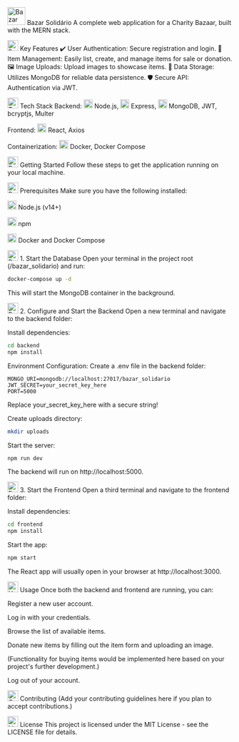 <img src="link_to_your_logo_here.png" alt="Bazar Solidário Logo" width="40"> Bazar Solidário
A complete web application for a Charity Bazaar, built with the MERN stack.

<img src="link_to_features_icon.png" alt="Features Icon" width="24"> Key Features
✔️ User Authentication: Secure registration and login.
🔑 Item Management: Easily list, create, and manage items for sale or donation.
🖼️ Image Uploads: Upload images to showcase items.
💾 Data Storage: Utilizes MongoDB for reliable data persistence.
🛡️ Secure API: Authentication via JWT.

<img src="link_to_tech_icon.png" alt="Tech Stack Icon" width="24"> Tech Stack
Backend: <img src="link_to_nodejs_icon.png" alt="Node.js Icon" width="20"> Node.js, <img src="link_to_express_icon.png" alt="Express Icon" width="20"> Express, <img src="link_to_mongodb_icon.png" alt="MongoDB Icon" width="20"> MongoDB, JWT, bcryptjs, Multer

Frontend: <img src="link_to_react_icon.png" alt="React Icon" width="20"> React, Axios

Containerization: <img src="link_to_docker_icon.png" alt="Docker Icon" width="20"> Docker, Docker Compose

<img src="link_to_rocket_icon.png" alt="Running Icon" width="24"> Getting Started
Follow these steps to get the application running on your local machine.

<img src="link_to_prerequisites_icon.png" alt="Prerequisites Icon" width="24"> Prerequisites
Make sure you have the following installed:

<img src="link_to_nodejs_icon.png" alt="Node.js Icon" width="20"> Node.js (v14+)

<img src="link_to_npm_icon.png" alt="npm Icon" width="20"> npm

<img src="link_to_docker_icon.png" alt="Docker Icon" width="20"> Docker and Docker Compose

<img src="link_to_database_icon.png" alt="Database Icon" width="24"> 1. Start the Database
Open your terminal in the project root (/bazar_solidario) and run:

```bash
docker-compose up -d
```

This will start the MongoDB container in the background.

<img src="link_to_backend_icon.png" alt="Backend Icon" width="24"> 2. Configure and Start the Backend
Open a new terminal and navigate to the backend folder:

Install dependencies:

```bash
cd backend
npm install
```

Environment Configuration: Create a .env file in the backend folder:

```
MONGO_URI=mongodb://localhost:27017/bazar_solidario
JWT_SECRET=your_secret_key_here
PORT=5000
```

Replace your_secret_key_here with a secure string!

Create uploads directory:

```bash
mkdir uploads
```

Start the server:

```bash
npm run dev
```

The backend will run on http://localhost:5000.

<img src="link_to_frontend_icon.png" alt="Frontend Icon" width="24"> 3. Start the Frontend
Open a third terminal and navigate to the frontend folder:

Install dependencies:

```bash
cd frontend
npm install
```

Start the app:

```bash
npm start
```

The React app will usually open in your browser at http://localhost:3000.

<img src="link_to_usage_icon.png" alt="Usage Icon" width="24"> Usage
Once both the backend and frontend are running, you can:

Register a new user account.

Log in with your credentials.

Browse the list of available items.

Donate new items by filling out the item form and uploading an image.

(Functionality for buying items would be implemented here based on your project's further development.)

Log out of your account.

<img src="link_to_contributing_icon.png" alt="Contributing Icon" width="24"> Contributing
(Add your contributing guidelines here if you plan to accept contributions.)

<img src="link_to_license_icon.png" alt="License Icon" width="24"> License
This project is licensed under the MIT License - see the LICENSE file for details.
